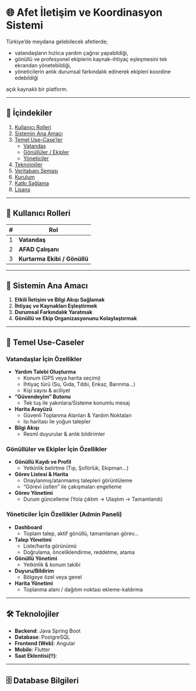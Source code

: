 # 🌐 Afet İletişim ve Koordinasyon Sistemi

Türkiye’de meydana gelebilecek afetlerde;
* vatandaşların hızlıca yardım çağrısı yapabildiği,  
* gönüllü ve profesyonel ekiplerin kaynak–ihtiyaç eşleşmesini tek ekrandan yönetebildiği,  
* yöneticilerin anlık durumsal farkındalık edinerek ekipleri koordine edebildiği  

açık kaynaklı bir platform.

---

## 📑 İçindekiler
1. [Kullanıcı Rolleri](#-kullanıcı-rolleri)
2. [Sistemin Ana Amacı](#-sistemin-ana-amacı)
3. [Temel Use–Case’ler](#-temel-use-caseler)
   * [Vatandaş](#vatandaşlar-için-özellikler)
   * [Gönüllüler / Ekipler](#gönüllüler-ve-ekipler-için-özellikler)
   * [Yöneticiler](#yöneticiler-için-özellikler-admin-paneli)
4. [Teknolojiler](#-teknolojiler)
5. [Veritabanı Şeması](#-database-bilgileri)
6. [Kurulum](#-kurulum)
7. [Katkı Sağlama](#-katkı-sağlama)
8. [Lisans](#-lisans)

---

## 👥 Kullanıcı Rolleri
| # | Rol            |
|---|----------------|
| 1 | **Vatandaş**   |
| 2 | **AFAD Çalışanı** |
| 3 | **Kurtarma Ekibi / Gönüllü** |

---

## 🎯 Sistemin Ana Amacı
1. **Etkili İletişim ve Bilgi Akışı Sağlamak**  
2. **İhtiyaç ve Kaynakları Eşleştirmek**  
3. **Durumsal Farkındalık Yaratmak**  
4. **Gönüllü ve Ekip Organizasyonunu Kolaylaştırmak**  

---

## 📝 Temel Use-Caseler

### Vatandaşlar İçin Özellikler
* **Yardım Talebi Oluşturma**
  * Konum (GPS veya harita seçimi)
  * İhtiyaç türü (Su, Gıda, Tıbbi, Enkaz, Barınma…)
  * Kişi sayısı & aciliyet
* **“Güvendeyim” Butonu**
  * Tek tuş ile yakınlara/Sisteme konumlu mesaj
* **Harita Arayüzü**
  * Güvenli Toplanma Alanları & Yardım Noktaları
  * Isı haritası ile yoğun talepler
* **Bilgi Akışı**
  * Resmî duyurular & anlık bildirimler

### Gönüllüler ve Ekipler İçin Özellikler
* **Gönüllü Kaydı ve Profil**
  * Yetkinlik belirtme (Tıp, Şoförlük, Ekipman…)
* **Görev Listesi & Harita**
  * Onaylanmış/atanmamış talepleri görüntüleme
  * “Görevi üstlen” ile çakışmaları engelleme
* **Görev Yönetimi**
  * Durum güncelleme (Yola çıktım → Ulaştım → Tamamlandı)

### Yöneticiler İçin Özellikler (Admin Paneli)
* **Dashboard**
  * Toplam talep, aktif gönüllü, tamamlanan görev…
* **Talep Yönetimi**
  * Liste/harita görünümü
  * Doğrulama, önceliklendirme, reddetme, atama
* **Gönüllü Yönetimi**
  * Yetkinlik & konum takibi
* **Duyuru/Bildirim**
  * Bölgeye özel veya genel
* **Harita Yönetimi**
  * Toplanma alanı / dağıtım noktası ekleme-kaldırma

---

## 🛠️ Teknolojiler
* **Backend**: Java Spring Boot  
* **Database**: PostgreSQL  
* **Frontend (Web)**: Angular  
* **Mobile**: Flutter  
* **Saat Eklentisi(!!)**:

---

## 🗄️ Database Bilgileri

